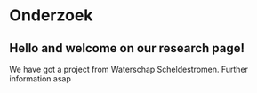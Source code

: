 Onderzoek
=============

Hello and welcome on our research page!
---

We have got a project from Waterschap Scheldestromen. 
Further information asap



